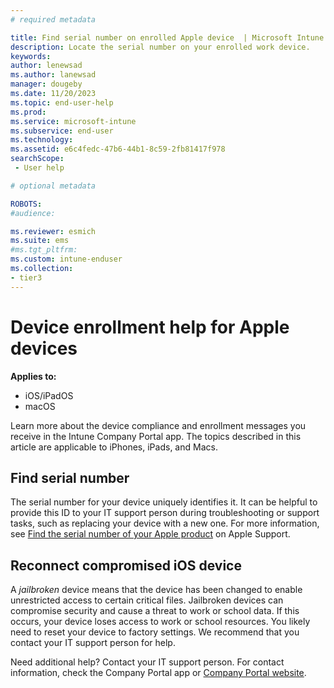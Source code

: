 ```yaml
---
# required metadata

title: Find serial number on enrolled Apple device  | Microsoft Intune
description: Locate the serial number on your enrolled work device.  
keywords:
author: lenewsad
ms.author: lanewsad
manager: dougeby
ms.date: 11/20/2023
ms.topic: end-user-help
ms.prod:
ms.service: microsoft-intune
ms.subservice: end-user
ms.technology:
ms.assetid: e6c4fedc-47b6-44b1-8c59-2fb81417f978
searchScope:
 - User help

# optional metadata

ROBOTS:  
#audience:

ms.reviewer: esmich
ms.suite: ems
#ms.tgt_pltfrm:
ms.custom: intune-enduser
ms.collection:
- tier3
---
```


# Device enrollment help for Apple devices   

**Applies to:**  
* iOS/iPadOS
* macOS  

Learn more about the device compliance and enrollment messages you receive in the Intune Company Portal app. The topics described in this article are applicable to iPhones, iPads, and Macs.      

## Find serial number  

The serial number for your device uniquely identifies it. It can be helpful to provide this ID to your IT support person during troubleshooting or support tasks, such as replacing your device with a new one. For more information, see [Find the serial number of your Apple product](https://support.apple.com/en-us/102858) on Apple Support.  

## Reconnect compromised iOS device

A *jailbroken* device means that the device has been changed to enable unrestricted access to certain critical files. Jailbroken devices can compromise security and cause a threat to work or school data. If this occurs, your device loses access to work or school resources. You likely need to reset your device to factory settings. We recommend that you contact your IT support person for help. 


Need additional help? Contact your IT support person. For contact information, check the Company Portal app or [Company Portal website](https://go.microsoft.com/fwlink/?linkid=2010980).  
